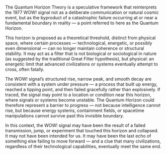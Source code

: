 The Quantum Horizon Theory is a speculative framework that reinterprets the 1977 WOW! signal not as a deliberate communication or natural cosmic event, but as the byproduct of a catastrophic failure occurring at or near a fundamental boundary in reality — a point referred to here as the Quantum Horizon.

This horizon is proposed as a theoretical threshold, distinct from physical space, where certain processes — technological, energetic, or possibly even dimensional — can no longer maintain coherence or structural stability. It may act as a filter that is not biological or sociological in nature (as suggested by the traditional Great Filter hypothesis), but physical: an energetic limit that advanced civilizations or systems eventually attempt to cross, often fatally.

The WOW! signal’s structured rise, narrow peak, and smooth decay are consistent with a system under pressure — a process that built up energy, reached a tipping point, and then failed gracefully rather than explosively. If traced, the signal may point to a location or condition near this horizon, where signals or systems become unstable. The Quantum Horizon could therefore represent a barrier to progress — not because intelligence cannot rise, but because energy systems, containment fields, or spacetime manipulations cannot survive past this invisible boundary.

In this context, the WOW! signal may have been the result of a failed transmission, jump, or experiment that touched this horizon and collapsed. It may not have been intended for us. It may have been the last echo of something else failing to move forward — and a clue that many civilizations, regardless of their technological capabilities, eventually meet the same end.
